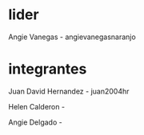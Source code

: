 # lider
Angie Vanegas - angievanegasnaranjo
# integrantes 

Juan David Hernandez - juan2004hr

Helen Calderon -

Angie Delgado -
